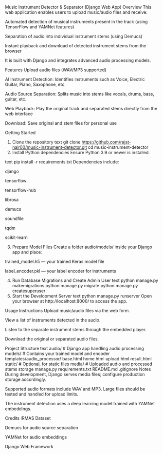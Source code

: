 Music Instrument Detector & Separator (Django Web App)
Overview
This web application enables users to upload music/audio files and receive:

Automated detection of musical instruments present in the track (using TensorFlow and YAMNet features)

Separation of audio into individual instrument stems (using Demucs)

Instant playback and download of detected instrument stems from the browser

It is built with Django and integrates advanced audio processing models.

Features
Upload audio files (WAV/MP3 supported)

AI Instrument Detection: Identifies instruments such as Voice, Electric Guitar, Piano, Saxophone, etc.

Audio Source Separation: Splits music into stems like vocals, drums, bass, guitar, etc.

Web Playback: Play the original track and separated stems directly from the web interface

Download: Save original and stem files for personal use

Getting Started
1. Clone the repository
text
git clone https://github.com/rajat-nair00/music-instrument-detector.git
cd music-instrument-detector
3. Install Python dependencies
Ensure Python 3.9 or newer is installed.

text
pip install -r requirements.txt
Dependencies include:

django

tensorflow

tensorflow-hub

librosa

demucs

soundfile

tqdm

scikit-learn

3. Prepare Model Files
Create a folder audio/models/ inside your Django app and place:

trained_model.h5 — your trained Keras model file

label_encoder.pkl — your label encoder for instruments

4. Run Database Migrations and Create Admin User
text
python manage.py makemigrations
python manage.py migrate
python manage.py createsuperuser
5. Start the Development Server
text
python manage.py runserver
Open your browser at http://localhost:8000/ to access the app.

Usage Instructions
Upload music/audio files via the web form.

View a list of instruments detected in the audio.

Listen to the separate instrument stems through the embedded player.

Download the original or separated audio files.

Project Structure
text
audio/                  # Django app handling audio processing
    models/             # Contains your trained model and encoder
    templates/audio_processor/
        base.html
        home.html
        upload.html
        result.html
    static/             # Optional, for static files
media/                  # Uploaded audio and processed stems storage
manage.py
requirements.txt
README.md
.gitignore
Notes
During development, Django serves media files; configure production storage accordingly.

Supported audio formats include WAV and MP3. Large files should be tested and handled for upload limits.

The instrument detection uses a deep learning model trained with YAMNet embeddings.

Credits
IRMAS Dataset

Demucs for audio source separation

YAMNet for audio embeddings

Django Web Framework

